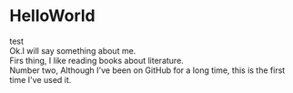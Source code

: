 # HelloWorld
test  
Ok.I will say something about me.  
Firs thing, I like reading books about literature.  
Number two, Although I've been on GitHub for a long time, this is the first time I've used it.
